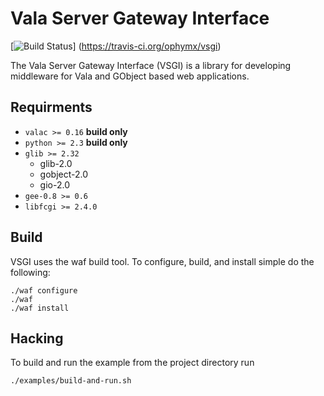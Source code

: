 Vala Server Gateway Interface
=============================

[![Build Status](https://travis-ci.org/ophymx/vsgi.png)]
(https://travis-ci.org/ophymx/vsgi)

The Vala Server Gateway Interface (VSGI) is a library for developing middleware
for Vala and GObject based web applications.

## Requirments
- `valac >= 0.16` __build only__
- `python >= 2.3` __build only__
- `glib >= 2.32`
    - glib-2.0
    - gobject-2.0
    - gio-2.0
- `gee-0.8 >= 0.6`
- `libfcgi >= 2.4.0`

## Build
VSGI uses the waf build tool.
To configure, build, and install simple do the following:

    ./waf configure
    ./waf
    ./waf install

## Hacking
To build and run the example from the project directory run

    ./examples/build-and-run.sh
